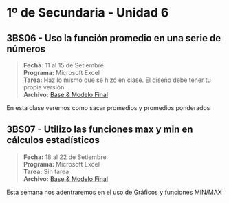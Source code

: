 # 1º de Secundaria - Unidad 6

## 3BS06 - Uso la función promedio en una serie de números

> **Fecha:** 11 al 15 de Setiembre<br> **Programa:** Microsoft Excel<br> **Tarea:** Haz lo mismo que se hizó en clase. El diseño debe tener tu propia versión<br> **Archivo:** [Base & Modelo Final](https://app.box.com/s/3yelumaa4ifg1d9uurs0lnixdg5p338i)

En esta clase veremos como sacar promedios y promedios ponderados

<div class="currentTheme">

## 3BS07 -  Utilizo las funciones max y min en cálculos estadísticos

> **Fecha:** 18 al 22 de Setiembre<br> **Programa:** Microsoft Excel<br> **Tarea:** Sin tarea<br> **Archivo:** [Base & Modelo Final](https://app.box.com/s/3yelumaa4ifg1d9uurs0lnixdg5p338i)

Esta semana nos adentraremos en el uso de Gráficos y funciones MIN/MAX

</div>